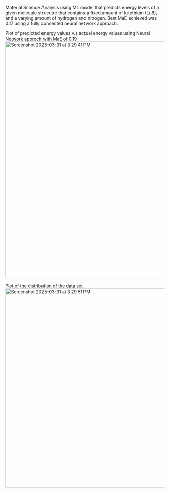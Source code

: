 Material Science Analysis using ML model that predicts energy levels of a given molecule strucutre that contains a fixed amount of lutethium (Lu8), and a varying amount of hydrogen and nitrogen. Best MaE achieved was 0.17 using a fully connected neural network approach. 

Plot of predicted energy values v.s actual energy values using Neural Network approch with MaE of 0.19
<img width="748" alt="Screenshot 2025-03-31 at 3 29 41 PM" src="https://github.com/user-attachments/assets/9b13a898-1c74-4b68-9072-d8be31172da6" />


Plot of the distribution of the data set
<img width="629" alt="Screenshot 2025-03-31 at 3 29 51 PM" src="https://github.com/user-attachments/assets/e331e16d-3095-4a37-b087-cfbb09430d40" />

